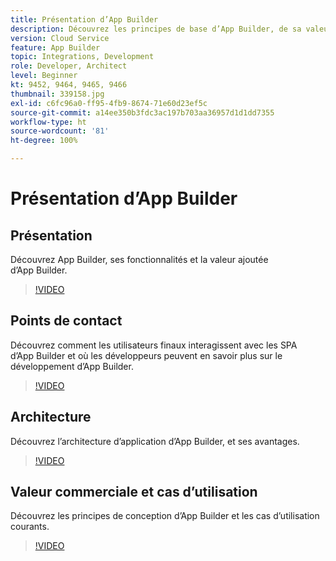 ```yaml
---
title: Présentation d’App Builder
description: Découvrez les principes de base d’App Builder, de sa valeur commerciale à son architecture.
version: Cloud Service
feature: App Builder
topic: Integrations, Development
role: Developer, Architect
level: Beginner
kt: 9452, 9464, 9465, 9466
thumbnail: 339158.jpg
exl-id: c6fc96a0-ff95-4fb9-8674-71e60d23ef5c
source-git-commit: a14ee350b3fdc3ac197b703aa36957d1d1dd7355
workflow-type: ht
source-wordcount: '81'
ht-degree: 100%

---
```


# Présentation d’App Builder

## Présentation

Découvrez App Builder, ses fonctionnalités et la valeur ajoutée d’App Builder.

>[!VIDEO](https://video.tv.adobe.com/v/339158/?quality=12&learn=on)

## Points de contact

Découvrez comment les utilisateurs finaux interagissent avec les SPA d’App Builder et où les développeurs peuvent en savoir plus sur le développement d’App Builder.

>[!VIDEO](https://video.tv.adobe.com/v/339159/?quality=12&learn=on)

## Architecture

Découvrez l’architecture d’application d’App Builder, et ses avantages.

>[!VIDEO](https://video.tv.adobe.com/v/339160/?quality=12&learn=on)

## Valeur commerciale et cas d’utilisation

Découvrez les principes de conception d’App Builder et les cas d’utilisation courants.

>[!VIDEO](https://video.tv.adobe.com/v/339161/?quality=12&learn=on)
